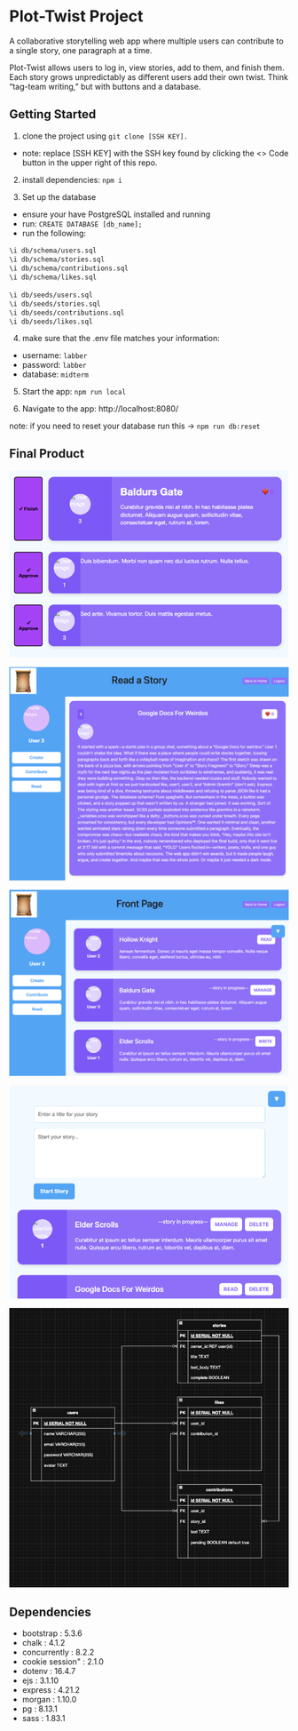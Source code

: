 # Plot-Twist Project
A collaborative storytelling web app where multiple users can contribute to a single story, one paragraph at a time. 

Plot-Twist allows users to log in, view stories, add to them, and finish them. Each story grows unpredictably as different users add their own twist. Think “tag-team writing,” but with buttons and a database.

## Getting Started

1. clone the project using `git clone [SSH KEY].`
  - note: replace [SSH KEY] with the SSH key found by clicking the <> Code button in the upper right of this repo.

2. install dependencies: `npm i`

3. Set up the database
- ensure your have PostgreSQL installed and running
- run: `CREATE DATABASE [db_name];`
- run the following:
```
\i db/schema/users.sql
\i db/schema/stories.sql
\i db/schema/contributions.sql
\i db/schema/likes.sql

\i db/seeds/users.sql
\i db/seeds/stories.sql
\i db/seeds/contributions.sql
\i db/seeds/likes.sql
```

4. make sure that the .env file matches your information:
  - username: `labber` 
  - password: `labber` 
  - database: `midterm`

5. Start the app: `npm run local`

6. Navigate to the app: http://localhost:8080/

note: if you need to reset your database run this -> `npm run db:reset`  

## Final Product

!["Screenshot of story creation author view"](https://github.com/wizbren/plot-twist/blob/master/docs/story_creation_author_view.png)

!["Screenshot of read story view"](https://github.com/wizbren/plot-twist/blob/master/docs/read_story_view.png)

!["Screenshot of from page"](https://github.com/wizbren/plot-twist/blob/master/docs/front_page_overview(2).png)

!["Screenshot of form submission author view"](https://github.com/wizbren/plot-twist/blob/master/docs/form_submission_author_view.png)

!["Screenshot of ERD"](https://github.com/wizbren/plot-twist/blob/master/docs/ERD.png)

## Dependencies

- bootstrap       : 5.3.6
- chalk           : 4.1.2
- concurrently    : 8.2.2
- cookie session" : 2.1.0
- dotenv          : 16.4.7
- ejs             : 3.1.10
- express         : 4.21.2
- morgan          : 1.10.0
- pg              : 8.13.1
- sass            : 1.83.1
